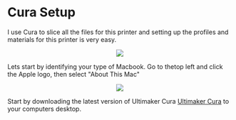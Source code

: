 # Cura Setup
I use Cura to slice all the files for this printer and setting up the profiles and materials for this printer is very easy.
<p align="center">
  <img src="https://img.utdstc.com/icon/97a/a5e/97aa5e531fee9e0b18d7028609d091062db6e392c49e45859ba0aeeeb118eae4:200" />
</p>


Lets start by identifying your type of Macbook. Go to thetop left and click the Apple logo, then select "About This Mac"
<p align="center">
  <img src="[https://img.utdstc.com/icon/97a/a5e/97aa5e531fee9e0b18d7028609d091062db6e392c49e45859ba0aeeeb118eae4:200](https://github.com/EAMalyshev/BVHS-Cura/assets/155656835/0dac46ca-080b-41a7-b552-299a70fef6d4)" />
</p>
Start by downloading the latest version of Ultimaker Cura <a href="https://ultimaker.com/software/ultimaker-cura/">Ultimaker Cura</a> to your computers desktop.
